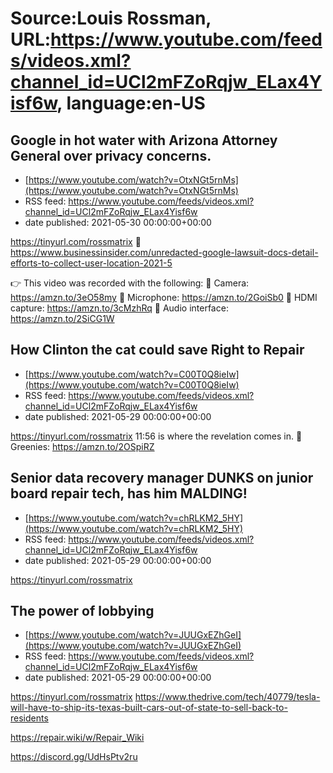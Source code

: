 # Source:Louis Rossman, URL:https://www.youtube.com/feeds/videos.xml?channel_id=UCl2mFZoRqjw_ELax4Yisf6w, language:en-US

## Google in hot water with Arizona Attorney General over privacy concerns.
 - [https://www.youtube.com/watch?v=OtxNGt5rnMs](https://www.youtube.com/watch?v=OtxNGt5rnMs)
 - RSS feed: https://www.youtube.com/feeds/videos.xml?channel_id=UCl2mFZoRqjw_ELax4Yisf6w
 - date published: 2021-05-30 00:00:00+00:00

https://tinyurl.com/rossmatrix
🔵 https://www.businessinsider.com/unredacted-google-lawsuit-docs-detail-efforts-to-collect-user-location-2021-5

👉 This video was recorded with the following:
🔵 Camera: https://amzn.to/3eO58my
🔵 Microphone: https://amzn.to/2GoiSb0
🔵 HDMI capture: https://amzn.to/3cMzhRq
🔵 Audio interface: https://amzn.to/2SiCG1W

## How Clinton the cat could save Right to Repair
 - [https://www.youtube.com/watch?v=C00T0Q8ieIw](https://www.youtube.com/watch?v=C00T0Q8ieIw)
 - RSS feed: https://www.youtube.com/feeds/videos.xml?channel_id=UCl2mFZoRqjw_ELax4Yisf6w
 - date published: 2021-05-29 00:00:00+00:00

https://tinyurl.com/rossmatrix
11:56 is where the revelation comes in.
🔵 Greenies: https://amzn.to/2OSpiRZ

## Senior data recovery manager DUNKS on junior board repair tech, has him MALDING!
 - [https://www.youtube.com/watch?v=chRLKM2_5HY](https://www.youtube.com/watch?v=chRLKM2_5HY)
 - RSS feed: https://www.youtube.com/feeds/videos.xml?channel_id=UCl2mFZoRqjw_ELax4Yisf6w
 - date published: 2021-05-29 00:00:00+00:00

https://tinyurl.com/rossmatrix

## The power of lobbying
 - [https://www.youtube.com/watch?v=JUUGxEZhGeI](https://www.youtube.com/watch?v=JUUGxEZhGeI)
 - RSS feed: https://www.youtube.com/feeds/videos.xml?channel_id=UCl2mFZoRqjw_ELax4Yisf6w
 - date published: 2021-05-29 00:00:00+00:00

https://tinyurl.com/rossmatrix
https://www.thedrive.com/tech/40779/tesla-will-have-to-ship-its-texas-built-cars-out-of-state-to-sell-back-to-residents

https://repair.wiki/w/Repair_Wiki

https://discord.gg/UdHsPtv2ru

